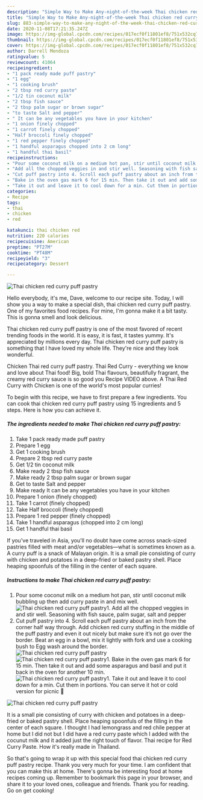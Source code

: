 ```yaml
---
description: "Simple Way to Make Any-night-of-the-week Thai chicken red curry puff pastry"
title: "Simple Way to Make Any-night-of-the-week Thai chicken red curry puff pastry"
slug: 883-simple-way-to-make-any-night-of-the-week-thai-chicken-red-curry-puff-pastry
date: 2020-11-08T17:21:35.247Z
image: https://img-global.cpcdn.com/recipes/017ecf0f11801ef8/751x532cq70/thai-chicken-red-curry-puff-pastry-recipe-main-photo.jpg
thumbnail: https://img-global.cpcdn.com/recipes/017ecf0f11801ef8/751x532cq70/thai-chicken-red-curry-puff-pastry-recipe-main-photo.jpg
cover: https://img-global.cpcdn.com/recipes/017ecf0f11801ef8/751x532cq70/thai-chicken-red-curry-puff-pastry-recipe-main-photo.jpg
author: Darrell Mendoza
ratingvalue: 5
reviewcount: 41064
recipeingredient:
- "1 pack ready made puff pastry"
- "1 egg"
- "1 cooking brush"
- "2 tbsp red curry paste"
- "1/2 tin coconut milk"
- "2 tbsp fish sauce"
- "2 tbsp palm sugar or brown sugar"
- "to taste Salt and pepper"
- " It can be any vegetables you have in your kitchen"
- "1 onion finely chopped"
- "1 carrot finely chopped"
- "Half broccoli finely chopped"
- "1 red pepper finely chopped"
- "1 handful asparagus chopped into 2 cm long"
- "1 handful thai basil"
recipeinstructions:
- "Pour some coconut milk on a medium hot pan, stir until coconut milk bubbling up then add curry paste in and mix well."
- "Add all the chopped veggies in and stir well. Seasoning with fish sauce, palm sugar, salt and pepper"
- "Cut puff pastry into 4. Scroll each puff pastry about an inch from the corner half way through. Add chicken red curry stuffing in the middle of the puff pastry and even it out nicely but make sure it’s not go over the border. Beat an egg in a bowl, mix it lightly with fork and use a cooking bush to Egg wash around the border."
- "Bake in the oven gas mark 6 for 15 min. Then take it out and add some asparagus and basil and put it back in the oven for another 10 min."
- "Take it out and leave it to cool down for a min. Cut them in portions. You can serve it hot or cold version for picnic 🧺"
categories:
- Recipe
tags:
- thai
- chicken
- red

katakunci: thai chicken red 
nutrition: 220 calories
recipecuisine: American
preptime: "PT27M"
cooktime: "PT48M"
recipeyield: "3"
recipecategory: Dessert

---
```



![Thai chicken red curry puff pastry](https://img-global.cpcdn.com/recipes/017ecf0f11801ef8/751x532cq70/thai-chicken-red-curry-puff-pastry-recipe-main-photo.jpg)

Hello everybody, it's me, Dave, welcome to our recipe site. Today, I will show you a way to make a special dish, thai chicken red curry puff pastry. One of my favorites food recipes. For mine, I'm gonna make it a bit tasty. This is gonna smell and look delicious.

Thai chicken red curry puff pastry is one of the most favored of recent trending foods in the world. It is easy, it is fast, it tastes yummy. It's appreciated by millions every day. Thai chicken red curry puff pastry is something that I have loved my whole life. They're nice and they look wonderful.

Chicken Thai red curry puff pastry. Thai Red Curry - everything we know and love about Thai food! Big, bold Thai flavours, beautifully fragrant, the creamy red curry sauce is so good you Recipe VIDEO above. A Thai Red Curry with Chicken is one of the world&#39;s most popular curries!


To begin with this recipe, we have to first prepare a few ingredients. You can cook thai chicken red curry puff pastry using 15 ingredients and 5 steps. Here is how you can achieve it.

<!--inarticleads1-->

##### The ingredients needed to make Thai chicken red curry puff pastry:

1. Take 1 pack ready made puff pastry
1. Prepare 1 egg
1. Get 1 cooking brush
1. Prepare 2 tbsp red curry paste
1. Get 1/2 tin coconut milk
1. Make ready 2 tbsp fish sauce
1. Make ready 2 tbsp palm sugar or brown sugar
1. Get to taste Salt and pepper
1. Make ready  It can be any vegetables you have in your kitchen
1. Prepare 1 onion (finely chopped)
1. Take 1 carrot (finely chopped)
1. Take Half broccoli (finely chopped)
1. Prepare 1 red pepper (finely chopped)
1. Take 1 handful asparagus (chopped into 2 cm long)
1. Get 1 handful thai basil


If you&#39;ve traveled in Asia, you&#39;ll no doubt have come across snack-sized pastries filled with meat and/or vegetables―what is sometimes known as a. A curry puff is a snack of Malayan origin. It is a small pie consisting of curry with chicken and potatoes in a deep-fried or baked pastry shell. Place heaping spoonfuls of the filling in the center of each square. 

<!--inarticleads2-->

##### Instructions to make Thai chicken red curry puff pastry:

1. Pour some coconut milk on a medium hot pan, stir until coconut milk bubbling up then add curry paste in and mix well.
<img src="//assets-global.cpcdn.com/assets/icons/button_play-2c75c40dde080a61004c1f40b05d8f140eaff45d7e9e6481dc71c63d2e7c4909.png" alt="Thai chicken red curry puff pastry">1. Add all the chopped veggies in and stir well. Seasoning with fish sauce, palm sugar, salt and pepper
1. Cut puff pastry into 4. Scroll each puff pastry about an inch from the corner half way through. Add chicken red curry stuffing in the middle of the puff pastry and even it out nicely but make sure it’s not go over the border. Beat an egg in a bowl, mix it lightly with fork and use a cooking bush to Egg wash around the border.
<img src="//assets-global.cpcdn.com/assets/icons/button_play-2c75c40dde080a61004c1f40b05d8f140eaff45d7e9e6481dc71c63d2e7c4909.png" alt="Thai chicken red curry puff pastry"><img src="//assets-global.cpcdn.com/assets/icons/button_play-2c75c40dde080a61004c1f40b05d8f140eaff45d7e9e6481dc71c63d2e7c4909.png" alt="Thai chicken red curry puff pastry">1. Bake in the oven gas mark 6 for 15 min. Then take it out and add some asparagus and basil and put it back in the oven for another 10 min.
<img src="//assets-global.cpcdn.com/assets/icons/button_play-2c75c40dde080a61004c1f40b05d8f140eaff45d7e9e6481dc71c63d2e7c4909.png" alt="Thai chicken red curry puff pastry">1. Take it out and leave it to cool down for a min. Cut them in portions. You can serve it hot or cold version for picnic 🧺
<img src="//assets-global.cpcdn.com/assets/icons/button_play-2c75c40dde080a61004c1f40b05d8f140eaff45d7e9e6481dc71c63d2e7c4909.png" alt="Thai chicken red curry puff pastry">

It is a small pie consisting of curry with chicken and potatoes in a deep-fried or baked pastry shell. Place heaping spoonfuls of the filling in the center of each square. I thought I had lemongrass and red chile pepper at home but I did not but I did have a red curry paste which I added with the cocunut milk and it added just the right touch of flavor. Thai recipe for Red Curry Paste. How it&#39;s really made in Thailand. 

So that's going to wrap it up with this special food thai chicken red curry puff pastry recipe. Thank you very much for your time. I am confident that you can make this at home. There's gonna be interesting food at home recipes coming up. Remember to bookmark this page in your browser, and share it to your loved ones, colleague and friends. Thank you for reading. Go on get cooking!
